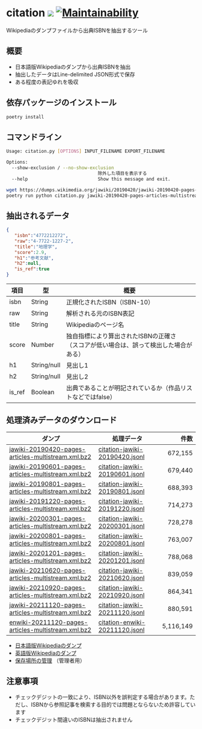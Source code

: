 citation [![](https://img.shields.io/badge/python-3.11+-blue.svg)](https://docs.python.org/3.11/) [![Maintainability](https://api.codeclimate.com/v1/badges/d2ff9760abb138cd70bc/maintainability)](https://codeclimate.com/github/CALIL/citation/maintainability)
=========================================================================================================================================================================================
Wikipediaのダンプファイルから出典ISBNを抽出するツール

概要
-----
- 日本語版Wikipediaのダンプから出典ISBNを抽出
- 抽出したデータはLine-delimited JSON形式で保存
- ある程度の表記ゆれを吸収

依存パッケージのインストール
----
```bash
poetry install
```

コマンドライン
----

```bash
Usage: citation.py [OPTIONS] INPUT_FILENAME EXPORT_FILENAME

Options:
  --show-exclusion / --no-show-exclusion
                                  除外した項目を表示する
  --help                          Show this message and exit.
```

```bash
wget https://dumps.wikimedia.org/jawiki/20190420/jawiki-20190420-pages-articles-multistream.xml.bz
poetry run python citation.py jawiki-20190420-pages-articles-multistream.xml.bz2 citation-jawiki-20190420.jsonl
```

抽出されるデータ
----

```json
{  
   "isbn":"4772212272",
   "raw":"4-7722-1227-2",
   "title":"地理学",
   "score":2.9,
   "h1":"参考文献",
   "h2":null,
   "is_ref":true
}
```

| 項目 | 型 | 概要 |
| ---- | ---- | ---- | 
| isbn | String | 正規化されたISBN（ISBN-10） |
| raw | String | 解析される元のISBN表記 |
| title | String | Wikipediaのページ名 |
| score | Number | 独自指標により算出されたISBNの正確さ<br>（スコアが低い場合は、誤って検出した場合がある） |
| h1 | String/null | 見出し1 |
| h2 | String/null | 見出し2 |
| is_ref | Boolean | 出典であることが明記されているか（作品リストなどではfalse） |

処理済みデータのダウンロード
----

| ダンプ | 処理データ | 件数 |
| ---- | ---- | ----: |
| [jawiki-20190420-pages-articles-multistream.xml.bz2](https://dumps.wikimedia.org/jawiki/20190420/jawiki-20190420-pages-articles-multistream.xml.bz2)  | [citation-jawiki-20190420.jsonl](https://storage.googleapis.com/isbn-citation/citation-jawiki-20190420.jsonl) | 672,155 |
| [jawiki-20190601-pages-articles-multistream.xml.bz2](https://dumps.wikimedia.org/jawiki/20190601/jawiki-20190601-pages-articles-multistream.xml.bz2)  | [citation-jawiki-20190601.jsonl](https://storage.googleapis.com/isbn-citation/citation-jawiki-20190601.jsonl) | 679,440 |
| [jawiki-20190801-pages-articles-multistream.xml.bz2](https://dumps.wikimedia.org/jawiki/20190801/jawiki-20190801-pages-articles-multistream.xml.bz2)  | [citation-jawiki-20190801.jsonl](https://storage.googleapis.com/isbn-citation/citation-jawiki-20190801.jsonl) | 688,393 |
| [jawiki-20191220-pages-articles-multistream.xml.bz2](https://dumps.wikimedia.org/jawiki/20191220/jawiki-20191220-pages-articles-multistream.xml.bz2)  | [citation-jawiki-20191220.jsonl](https://storage.googleapis.com/isbn-citation/citation-jawiki-20191220.jsonl) | 714,273 |
| [jawiki-20200301-pages-articles-multistream.xml.bz2](https://dumps.wikimedia.org/jawiki/20200301/jawiki-20200301-pages-articles-multistream.xml.bz2)  | [citation-jawiki-20200301.jsonl](https://storage.googleapis.com/isbn-citation/citation-jawiki-20200301.jsonl) | 728,278 |
| [jawiki-20200801-pages-articles-multistream.xml.bz2](https://dumps.wikimedia.org/jawiki/20200801/jawiki-20200801-pages-articles-multistream.xml.bz2)  | [citation-jawiki-20200801.jsonl](https://storage.googleapis.com/isbn-citation/citation-jawiki-20200801.jsonl) | 763,007 |
| [jawiki-20201201-pages-articles-multistream.xml.bz2](https://dumps.wikimedia.org/jawiki/20201201/jawiki-20201201-pages-articles-multistream.xml.bz2)  | [citation-jawiki-20201201.jsonl](https://storage.googleapis.com/isbn-citation/citation-jawiki-20201201.jsonl) | 788,068 |
| [jawiki-20210620-pages-articles-multistream.xml.bz2](https://dumps.wikimedia.org/jawiki/20201201/jawiki-20210620-pages-articles-multistream.xml.bz2)  | [citation-jawiki-20210620.jsonl](https://storage.googleapis.com/isbn-citation/citation-jawiki-20210620.jsonl) | 839,059 |
| [jawiki-20210920-pages-articles-multistream.xml.bz2](https://dumps.wikimedia.org/jawiki/20210920/jawiki-20210920-pages-articles-multistream.xml.bz2)  | [citation-jawiki-20210920.jsonl](https://storage.googleapis.com/isbn-citation/citation-jawiki-20210920.jsonl) | 864,341 |
| [jawiki-20211120-pages-articles-multistream.xml.bz2](https://dumps.wikimedia.org/jawiki/20211120/jawiki-20211120-pages-articles-multistream.xml.bz2)  | [citation-jawiki-20211120.jsonl](https://storage.googleapis.com/isbn-citation/citation-jawiki-20211120.jsonl) | 880,591 |
| [enwiki-20211120-pages-articles-multistream.xml.bz2](https://dumps.wikimedia.org/enwiki/20211120/enwiki-20211120-pages-articles-multistream.xml.bz2)  | [citation-enwiki-20211120.jsonl](https://storage.googleapis.com/isbn-citation/citation-enwiki-20211120.jsonl) | 5,116,149 |


- [日本語版Wikipediaのダンプ](https://dumps.wikimedia.org/jawiki/)
- [英語版Wikipediaのダンプ](https://dumps.wikimedia.org/enwiki/)
- [保存場所の管理](https://console.cloud.google.com/storage/browser/isbn-citation) （管理者用）

注意事項
----
- チェックデジットの一致により、ISBN以外を誤判定する場合があります。ただし、ISBNから参照記事を検索する目的では問題とならないため許容しています
- チェックデジット間違いのISBNは抽出されません